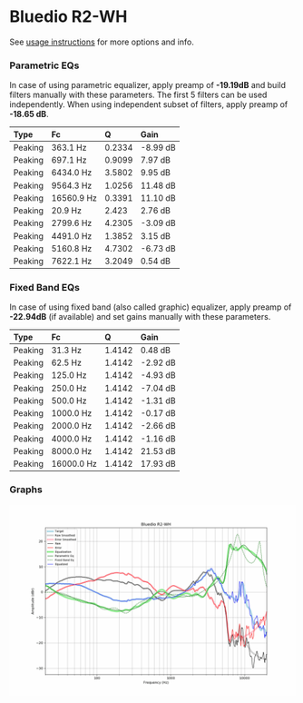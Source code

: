 # Bluedio R2-WH
See [usage instructions](https://github.com/jaakkopasanen/AutoEq#usage) for more options and info.

### Parametric EQs
In case of using parametric equalizer, apply preamp of **-19.19dB** and build filters manually
with these parameters. The first 5 filters can be used independently.
When using independent subset of filters, apply preamp of **-18.65 dB**.

| Type    | Fc         |      Q | Gain     |
|:--------|:-----------|:-------|:---------|
| Peaking | 363.1 Hz   | 0.2334 | -8.99 dB |
| Peaking | 697.1 Hz   | 0.9099 | 7.97 dB  |
| Peaking | 6434.0 Hz  | 3.5802 | 9.95 dB  |
| Peaking | 9564.3 Hz  | 1.0256 | 11.48 dB |
| Peaking | 16560.9 Hz | 0.3391 | 11.10 dB |
| Peaking | 20.9 Hz    | 2.423  | 2.76 dB  |
| Peaking | 2799.6 Hz  | 4.2305 | -3.09 dB |
| Peaking | 4491.0 Hz  | 1.3852 | 3.15 dB  |
| Peaking | 5160.8 Hz  | 4.7302 | -6.73 dB |
| Peaking | 7622.1 Hz  | 3.2049 | 0.54 dB  |

### Fixed Band EQs
In case of using fixed band (also called graphic) equalizer, apply preamp of **-22.94dB**
(if available) and set gains manually with these parameters.

| Type    | Fc         |      Q | Gain     |
|:--------|:-----------|:-------|:---------|
| Peaking | 31.3 Hz    | 1.4142 | 0.48 dB  |
| Peaking | 62.5 Hz    | 1.4142 | -2.92 dB |
| Peaking | 125.0 Hz   | 1.4142 | -4.93 dB |
| Peaking | 250.0 Hz   | 1.4142 | -7.04 dB |
| Peaking | 500.0 Hz   | 1.4142 | -1.31 dB |
| Peaking | 1000.0 Hz  | 1.4142 | -0.17 dB |
| Peaking | 2000.0 Hz  | 1.4142 | -2.66 dB |
| Peaking | 4000.0 Hz  | 1.4142 | -1.16 dB |
| Peaking | 8000.0 Hz  | 1.4142 | 21.53 dB |
| Peaking | 16000.0 Hz | 1.4142 | 17.93 dB |

### Graphs
![](./Bluedio%20R2-WH.png)